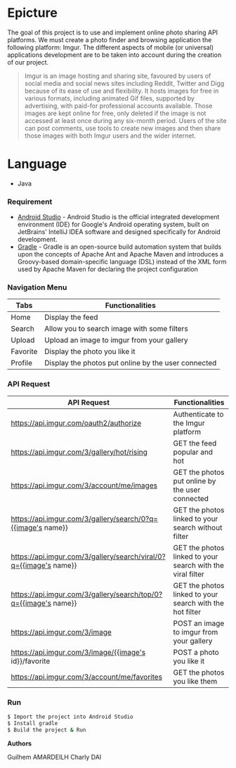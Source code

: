 # Epicture

The goal of this project is to use and implement online photo sharing API platforms. We must create a photo finder and browsing application the following platform: Imgur. The different aspects of mobile (or universal) applications development are to be taken into account during the creation of our project.

> Imgur is an image hosting and sharing site, favoured by users of social media and social news sites including Reddit, Twitter and Digg because of its ease of use and flexibility.
> It hosts images for free in various formats, including animated Gif files, supported by advertising, with paid-for professional accounts available.
> Those images are kept online for free, only deleted if the image is not accessed at least once during any six-month period.
> Users of the site can post comments, use tools to create new images and then share those images with both Imgur users and the wider internet.

# Language

  - Java

### Requirement

* [Android Studio] - Android Studio is the official integrated development environment (IDE) for Google's Android operating system, built on JetBrains' IntelliJ IDEA software and designed specifically for Android development.
* [Gradle] - Gradle is an open-source build automation system that builds upon the concepts of Apache Ant and Apache Maven and introduces a Groovy-based domain-specific language (DSL) instead of the XML form used by Apache Maven for declaring the project configuration

### Navigation Menu

| Tabs | Functionalities |
| ------ | ------ |
| Home | Display the feed |
| Search | Allow you to search image with some filters |
| Upload | Upload an image to imgur from your gallery |
| Favorite | Display the photo you like it |
| Profile | Display the photos put online by the user connected |

### API Request

| API Request | Functionalities |
| ------ | ------ |
| https://api.imgur.com/oauth2/authorize | Authenticate to the Imgur platform |
| https://api.imgur.com/3/gallery/hot/rising | GET the feed popular and hot |
| https://api.imgur.com/3/account/me/images | GET the photos put online by the user connected |
| https://api.imgur.com/3/gallery/search/0?q={{image's name}} | GET the photos linked to your search without filter |
| https://api.imgur.com/3/gallery/search/viral/0?q={{image's name}} | GET the photos linked to your search with the viral filter |
| https://api.imgur.com/3/gallery/search/top/0?q={{image's name}} | GET the photos linked to your search with the hot filter |
| https://api.imgur.com/3/image | POST an image to imgur from your gallery |
| https://api.imgur.com/3/image/{{image's id}}/favorite | POST a photo you like it |
| https://api.imgur.com/3/account/me/favorites | GET the photos you like them |

### Run

```sh
$ Import the project into Android Studio
$ Install gradle
$ Build the project & Run
```



**Authors**

Guilhem AMARDEILH
Charly DAI


   [Android Studio]: <https://developer.android.com/studio/>
   [Gradle]: <https://gradle.org/>
